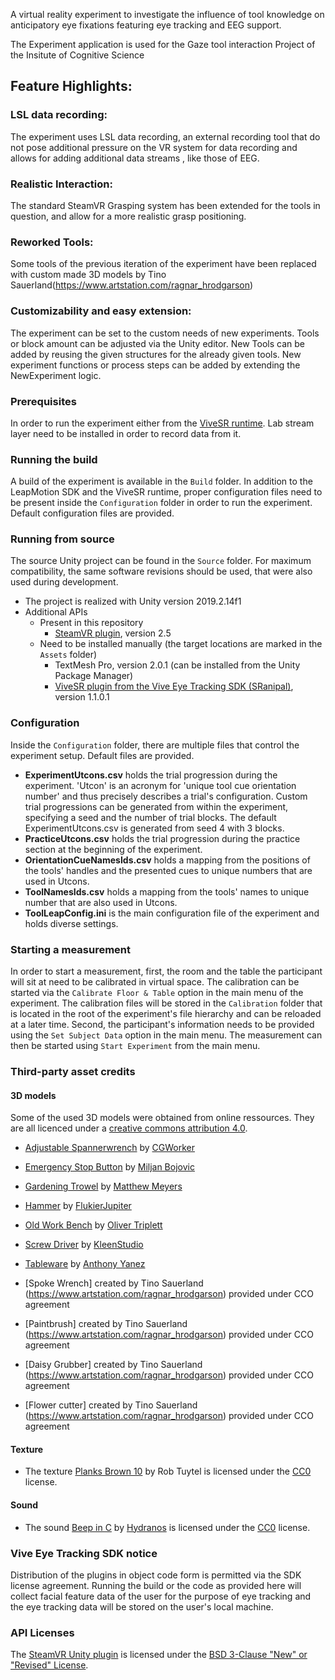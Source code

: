 A virtual reality experiment to investigate the influence of tool knowledge on anticipatory eye fixations featuring eye tracking and EEG support. 

The Experiment application is used for the Gaze tool interaction Project of the Insitute of Cognitive Science 

## Feature Highlights:

### LSL data recording: 
The experiment uses LSL data recording, an external recording tool that do not pose additional pressure on the VR system for data recording and allows for adding additional data streams , like those of EEG.

### Realistic Interaction: 
The standard SteamVR Grasping system has been extended for the tools in question, and allow for a more realistic grasp positioning.

### Reworked Tools: 
Some tools of the previous iteration of the experiment have been replaced with custom made 3D models by Tino Sauerland(https://www.artstation.com/ragnar_hrodgarson) 

### Customizability and easy extension: 
The experiment  can be set to the custom needs of new experiments. Tools or block amount can be adjusted via the Unity editor. New Tools can be added by reusing the given structures for the already given tools. New experiment functions or process steps can be added by extending the NewExperiment logic.    



### Prerequisites 

In order to run the experiment either from the [ViveSR runtime](https://developer.vive.com/resources/vive-sense/sdk/vive-eye-tracking-sdk-sranipal/). Lab stream layer need to be installed in order to record data from it. 

### Running the build 
A build of the experiment is available in the `Build` folder. In addition to the LeapMotion SDK and the ViveSR runtime, proper configuration files need to be present inside the `Configuration` folder in order to run the experiment. Default configuration files are provided. 


### Running from source 
The source Unity project can be found in the `Source` folder. For maximum compatibility, the same software revisions should be used, that were also used during development.  

- The project is realized with Unity version 2019.2.14f1 
- Additional APIs  
  - Present in this repository
    - [SteamVR plugin](https://github.com/ValveSoftware/steamvr_unity_plugin), version 2.5
  - Need to be installed manually (the target locations are marked in the `Assets` folder)
    - TextMesh Pro, version 2.0.1 (can be installed from the Unity Package Manager)
    - [ViveSR plugin from the Vive Eye Tracking SDK (SRanipal)](https://developer.vive.com/resources/vive-sense/sdk/vive-eye-tracking-sdk-sranipal/), version 1.1.0.1 





### Configuration 

Inside the `Configuration` folder, there are multiple files that control the experiment setup. Default files are provided. 
- **ExperimentUtcons.csv** holds the trial progression during the experiment. 'Utcon' is an acronym for 'unique tool cue orientation number' and thus precisely describes a trial's configuration. Custom trial progressions can be generated from within the experiment, specifying a seed and the number of trial blocks. The default ExperimentUtcons.csv is generated from seed 4 with 3 blocks. 
- **PracticeUtcons.csv** holds the trial progression during the practice section at the beginning of the experiment.
- **OrientationCueNamesIds.csv** holds a mapping from the positions of the tools' handles and the presented cues to unique numbers that are used in Utcons. 
- **ToolNamesIds.csv** holds a mapping from the tools' names to unique number that are also used in Utcons. 
- **ToolLeapConfig.ini** is the main configuration file of the experiment and holds diverse settings. 


### Starting a measurement 

In order to start a measurement, first, the room and the table the participant will sit at need to be calibrated in virtual space. The calibration can be started via the `Calibrate Floor & Table` option in the main menu of the experiment. The calibration files will be stored in the `Calibration` folder that is located in the root of the experiment's file hierarchy and can be reloaded at a later time. Second, the participant's information needs to be provided using the `Set Subject Data` option in the main menu. 
The measurement can then be started using `Start Experiment` from the main menu. 





### Third-party asset credits 

#### 3D models
Some of the used 3D models were obtained from online ressources. They are all licenced under a [creative commons attribution 4.0](https://creativecommons.org/licenses/by/4.0/).

- [Adjustable Spannerwrench](https://sketchfab.com/3d-models/adjustable-spannerwrench-e13f98a9d7364510a65042d4c42e7a9c) by [CGWorker](https://sketchfab.com/CGWorker)
- [Emergency Stop Button](https://sketchfab.com/3d-models/emergency-stop-button-012e4809a41445ca9de17286f677fabb) by [Miljan Bojovic](https://sketchfab.com/phoenix-storms)
- [Gardening Trowel](https://sketchfab.com/3d-models/gardening-trowel-e6b0caf5e23547d88ebb458a5980e9b6) by [Matthew Meyers](https://sketchfab.com/darthobsidian)
- [Hammer](https://sketchfab.com/3d-models/hammer-2faa70b89da743d2924670ffe7d80163) by [FlukierJupiter](https://sketchfab.com/FlukierJupiter)
- [Old Work Bench](https://sketchfab.com/3d-models/old-work-bench-9fbc30ba31a546fe9370e6de2dcc0707) by [Oliver Triplett](https://sketchfab.com/OliverTriplett)
- [Screw Driver](https://sketchfab.com/3d-models/phillips-head-screw-driver-78c516b16ecc4b12bb2e6d90d031596e) by [KleenStudio](https://sketchfab.com/brandonh111121)
- [Tableware](https://sketchfab.com/3d-models/low-poly-tableware-7e3aeb6622ce4672968d8cabbb63cbd3) by [Anthony Yanez](https://sketchfab.com/paulyanez)

- [Spoke Wrench] created by Tino Sauerland (https://www.artstation.com/ragnar_hrodgarson) provided under CCO agreement
- [Paintbrush] created by Tino Sauerland (https://www.artstation.com/ragnar_hrodgarson) provided under CCO agreement
- [Daisy Grubber] created by Tino Sauerland (https://www.artstation.com/ragnar_hrodgarson) provided under CCO agreement
- [Flower cutter] created by Tino Sauerland (https://www.artstation.com/ragnar_hrodgarson) provided under CCO agreement

#### Texture 

- The texture [Planks Brown 10](https://texturehaven.com/tex/?c=wood&t=planks_brown_10) by Rob Tuytel is licensed under the [CC0](https://creativecommons.org/publicdomain/zero/1.0/) license.

#### Sound

- The sound [Beep in C](https://freesound.org/people/Hydranos/sounds/237706/) by [Hydranos](https://freesound.org/people/Hydranos/) is licensed under the [CC0](https://creativecommons.org/publicdomain/zero/1.0/) license.




### Vive Eye Tracking SDK notice
Distribution of the plugins in object code form is permitted via the SDK license agreement. Running the build or the code as provided here will collect facial feature data of the user for the purpose of eye tracking and the eye tracking data will be stored on the user's local machine.

### API Licenses

The [SteamVR Unity plugin](https://github.com/ValveSoftware/steamvr_unity_plugin) is licensed under the [BSD 3-Clause "New" or "Revised" License](https://github.com/ValveSoftware/steamvr_unity_plugin/blob/master/LICENSE).



